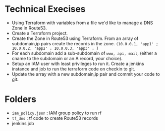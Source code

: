 # Technical Execises

- Using Terraform with variables from a file we'd like to manage a DNS Zone in Route53.
- Create a Terraform project.
- Create the Zone in Route53 using Terraform.
From an array of subdomain,ip pairs create the records in the zone. ``(10.0.0.1, 'app1' ; 10.0.0.2, 'app2' ; 10.0.0.3, 'app3' ; )``
- For each subdomain add a sub-subdomain of ``www, api, mail``, (either a cname to the subdomain or an A record, your choice).
- Setup an IAM user with least privileges to run it.
Create a jenkins instance and job to run the terraform code on checkin to git.
- Update the array with a new subdomain,ip pair and commit your code to git.


# Folders
- ``iam_policy.json`` : IAM group policy to run rf
- ``tf_dns`` : tf code to create Route53 records
- jenkins job 
